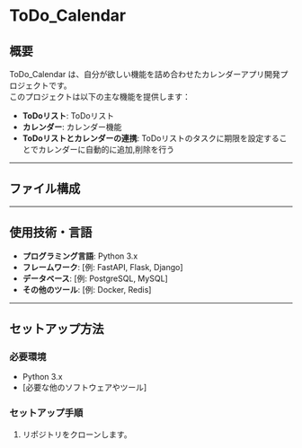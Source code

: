 # **ToDo_Calendar**

## 概要  
ToDo_Calendar は、自分が欲しい機能を詰め合わせたカレンダーアプリ開発プロジェクトです。  
このプロジェクトは以下の主な機能を提供します：  
- **ToDoリスト**: ToDoリスト  
- **カレンダー**: カレンダー機能  
- **ToDoリストとカレンダーの連携**: ToDoリストのタスクに期限を設定することでカレンダーに自動的に追加,削除を行う  

---

## ファイル構成  

---

## 使用技術・言語  

- **プログラミング言語**: Python 3.x  
- **フレームワーク**: [例: FastAPI, Flask, Django]  
- **データベース**: [例: PostgreSQL, MySQL]  
- **その他のツール**: [例: Docker, Redis]  

---

## セットアップ方法  

### 必要環境  

- Python 3.x  
- [必要な他のソフトウェアやツール]  

### セットアップ手順  

1. リポジトリをクローンします。  



